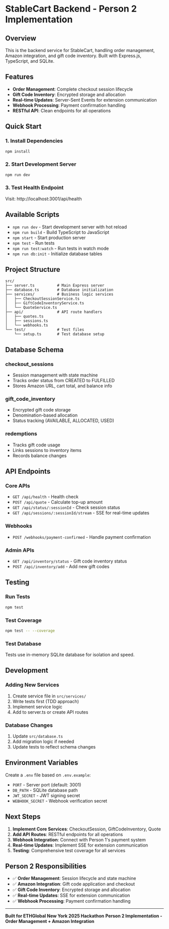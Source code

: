 # StableCart Backend - Person 2 Implementation

## Overview
This is the backend service for StableCart, handling order management, Amazon integration, and gift code inventory. Built with Express.js, TypeScript, and SQLite.

## Features
- **Order Management**: Complete checkout session lifecycle
- **Gift Code Inventory**: Encrypted storage and allocation
- **Real-time Updates**: Server-Sent Events for extension communication
- **Webhook Processing**: Payment confirmation handling
- **RESTful API**: Clean endpoints for all operations

## Quick Start

### 1. Install Dependencies
```bash
npm install
```

### 2. Start Development Server
```bash
npm run dev
```

### 3. Test Health Endpoint
Visit: http://localhost:3001/api/health

## Available Scripts

- `npm run dev` - Start development server with hot reload
- `npm run build` - Build TypeScript to JavaScript
- `npm start` - Start production server
- `npm test` - Run tests
- `npm run test:watch` - Run tests in watch mode
- `npm run db:init` - Initialize database tables

## Project Structure

```
src/
├── server.ts          # Main Express server
├── database.ts        # Database initialization
├── services/          # Business logic services
│   ├── CheckoutSessionService.ts
│   ├── GiftCodeInventoryService.ts
│   └── QuoteService.ts
├── api/               # API route handlers
│   ├── quotes.ts
│   ├── sessions.ts
│   └── webhooks.ts
└── test/              # Test files
    └── setup.ts       # Test database setup
```

## Database Schema

### checkout_sessions
- Session management with state machine
- Tracks order status from CREATED to FULFILLED
- Stores Amazon URL, cart total, and balance info

### gift_code_inventory
- Encrypted gift code storage
- Denomination-based allocation
- Status tracking (AVAILABLE, ALLOCATED, USED)

### redemptions
- Tracks gift code usage
- Links sessions to inventory items
- Records balance changes

## API Endpoints

### Core APIs
- `GET /api/health` - Health check
- `POST /api/quote` - Calculate top-up amount
- `GET /api/status/:sessionId` - Check session status
- `GET /api/sessions/:sessionId/stream` - SSE for real-time updates

### Webhooks
- `POST /webhooks/payment-confirmed` - Handle payment confirmation

### Admin APIs
- `GET /api/inventory/status` - Gift code inventory status
- `POST /api/inventory/add` - Add new gift codes

## Testing

### Run Tests
```bash
npm test
```

### Test Coverage
```bash
npm test -- --coverage
```

### Test Database
Tests use in-memory SQLite database for isolation and speed.

## Development

### Adding New Services
1. Create service file in `src/services/`
2. Write tests first (TDD approach)
3. Implement service logic
4. Add to server.ts or create API routes

### Database Changes
1. Update `src/database.ts`
2. Add migration logic if needed
3. Update tests to reflect schema changes

## Environment Variables

Create a `.env` file based on `.env.example`:
- `PORT` - Server port (default: 3001)
- `DB_PATH` - SQLite database path
- `JWT_SECRET` - JWT signing secret
- `WEBHOOK_SECRET` - Webhook verification secret

## Next Steps

1. **Implement Core Services**: CheckoutSession, GiftCodeInventory, Quote
2. **Add API Routes**: RESTful endpoints for all operations
3. **Webhook Integration**: Connect with Person 1's payment system
4. **Real-time Updates**: Implement SSE for extension communication
5. **Testing**: Comprehensive test coverage for all services

## Person 2 Responsibilities

- ✅ **Order Management**: Session lifecycle and state machine
- ✅ **Amazon Integration**: Gift code application and checkout
- ✅ **Gift Code Inventory**: Encrypted storage and allocation
- ✅ **Real-time Updates**: SSE for extension communication
- ✅ **Webhook Processing**: Payment confirmation handling

---

**Built for ETHGlobal New York 2025 Hackathon**
**Person 2 Implementation - Order Management + Amazon Integration**
